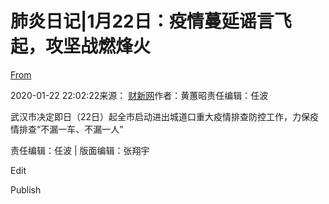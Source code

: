 # 肺炎日记|1月22日：疫情蔓延谣言飞起，攻坚战燃烽火

[From](http://www.caixin.com/2020-01-22/101507421.html)  

2020-01-22 22:02:22来源： [财新网](http://www.caixin.com/2020-01-22/101507421.html)作者：黄蕙昭责任编辑：任波

武汉市决定即日（22日）起全市启动进出城道口重大疫情排查防控工作，力保疫情排查“不漏一车、不漏一人”

责任编辑：任波 | 版面编辑：张翔宇

Edit

Publish
